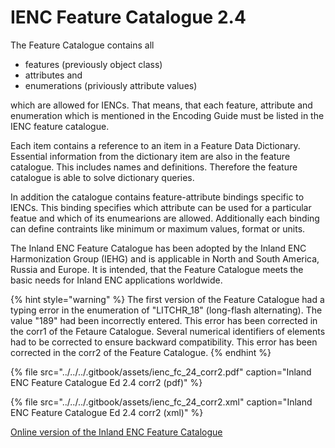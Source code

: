 # IENC Feature Catalogue 2.4

The Feature Catalogue contains all

* features \(previously object class\)
* attributes and
* enumerations \(priviously attribute values\)

which are allowed for IENCs. That means, that each feature, attribute and enumeration which is mentioned in the Encoding Guide must be listed in the IENC feature catalogue.

Each item contains a reference to an item in a Feature Data Dictionary. Essential information from the dictionary item are also in the feature catalogue. This includes names and definitions. Therefore the feature catalogue is able to solve dictionary queries.

In addition the catalogue contains feature-attribute bindings specific to IENCs. This binding specifies which attribute can be used for a particular featue and which of its enumearions are allowed. Additionally each binding can define contraints like minimum or maximum values, format or units.

The Inland ENC Feature Catalogue has been adopted by the Inland ENC Harmonization Group \(IEHG\) and is applicable in North and South America, Russia and Europe. It is intended, that the Feature Catalogue meets the basic needs for Inland ENC applications worldwide.

{% hint style="warning" %}
The first version of the Feature Catalogue had a typing error in the enumeration of "LITCHR\_18" \(long-flash alternating\). The value "189" had been incorrectly entered. This error has been corrected in the corr1 of the Fetaure Catalogue. Several numerical identifiers of elements had to be corrected to ensure backward compatibility. This error has been corrected in the corr2 of the Feature Catalogue.
{% endhint %}

{% file src="../../../.gitbook/assets/ienc\_fc\_24\_corr2.pdf" caption="Inland ENC Feature Catalogue Ed 2.4 corr2 \(pdf\)" %}

{% file src="../../../.gitbook/assets/ienc\_fc\_24\_corr2.xml" caption="Inland ENC Feature Catalogue Ed 2.4 corr2 \(xml\)" %}

[Online version of the Inland ENC Feature Catalogue](http://ienccloud.us/ienc/web/s-57/index24.html)


